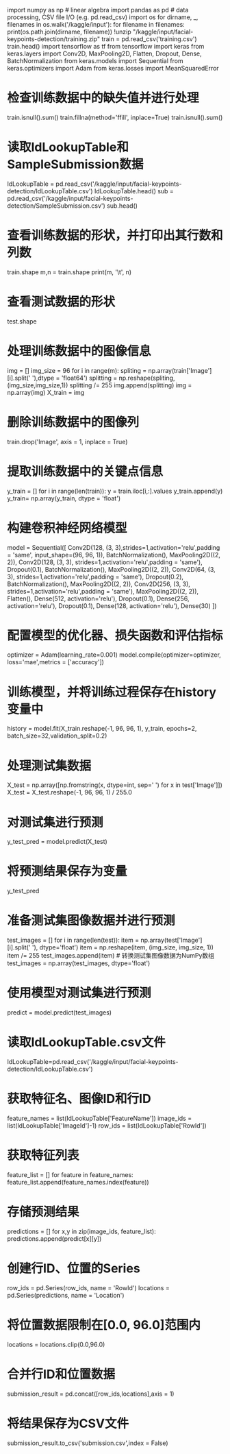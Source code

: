 import numpy as np # linear algebra
import pandas as pd # data processing, CSV file I/O (e.g. pd.read_csv)
import os
for dirname, _, filenames in os.walk('/kaggle/input'):
    for filename in filenames:
        print(os.path.join(dirname, filename))
!unzip "/kaggle/input/facial-keypoints-detection/training.zip"
train = pd.read_csv('training.csv')
train.head()
import tensorflow as tf
from tensorflow import keras
from keras.layers import Conv2D, MaxPooling2D, Flatten, Dropout, Dense, BatchNormalization
from keras.models import Sequential
from keras.optimizers import Adam
from keras.losses import MeanSquaredError
# 检查训练数据中的缺失值并进行处理
train.isnull().sum()
train.fillna(method='ffill', inplace=True)
train.isnull().sum()
# 读取IdLookupTable和SampleSubmission数据
IdLookupTable = pd.read_csv('/kaggle/input/facial-keypoints-detection/IdLookupTable.csv')
IdLookupTable.head()
sub = pd.read_csv('/kaggle/input/facial-keypoints-detection/SampleSubmission.csv')
sub.head()
# 查看训练数据的形状，并打印出其行数和列数
train.shape
m,n = train.shape
print(m, '\t', n)
# 查看测试数据的形状
test.shape
# 处理训练数据中的图像信息
img = []
img_size = 96
for i in range(m):
    spliting = np.array(train['Image'][i].split(' '),dtype = 'float64')
    splitting = np.reshape(spliting,(img_size,img_size,1))
    splitting /= 255 
    img.append(splitting)
img = np.array(img)
X_train = img
# 删除训练数据中的图像列
train.drop('Image', axis = 1, inplace = True)
# 提取训练数据中的关键点信息
y_train = []
for i in range(len(train)):
    y = train.iloc[i,:].values
    y_train.append(y)
y_train= np.array(y_train, dtype = 'float')
# 构建卷积神经网络模型
model = Sequential([
    Conv2D(128, (3, 3),strides=1,activation='relu',padding = 'same', input_shape=(96, 96, 1)),
    BatchNormalization(),
    MaxPooling2D((2, 2)),
    Conv2D(128, (3, 3), strides=1,activation='relu',padding = 'same'),
    Dropout(0.1),
    BatchNormalization(),
    MaxPooling2D((2, 2)),
    Conv2D(64, (3, 3), strides=1,activation='relu',padding = 'same'),
    Dropout(0.2),
    BatchNormalization(),
    MaxPooling2D((2, 2)),
    Conv2D(256, (3, 3), strides=1,activation='relu',padding = 'same'),
    MaxPooling2D((2, 2)),
    Flatten(),
    Dense(512, activation='relu'),
    Dropout(0.1),
    Dense(256, activation='relu'),
    Dropout(0.1),
    Dense(128, activation='relu'),
    Dense(30)
])
# 配置模型的优化器、损失函数和评估指标
optimizer = Adam(learning_rate=0.001)
model.compile(optimizer=optimizer, loss='mae',metrics = ['accuracy'])
# 训练模型，并将训练过程保存在history变量中
history = model.fit(X_train.reshape(-1, 96, 96, 1), y_train, epochs=2, batch_size=32,validation_split=0.2)
# 处理测试集数据
X_test = np.array([np.fromstring(x, dtype=int, sep=' ') for x in test['Image']])
X_test = X_test.reshape(-1, 96, 96, 1) / 255.0
# 对测试集进行预测
y_test_pred = model.predict(X_test)
# 将预测结果保存为变量
y_test_pred
# 准备测试集图像数据并进行预测
test_images = []
for i in range(len(test)):
    item = np.array(test['Image'][i].split(' '), dtype='float')
    item = np.reshape(item, (img_size, img_size, 1))
    item /= 255
    test_images.append(item)
    # 转换测试集图像数据为NumPy数组
test_images = np.array(test_images, dtype='float')
# 使用模型对测试集进行预测
predict = model.predict(test_images)
# 读取IdLookupTable.csv文件
IdLookupTable=pd.read_csv('/kaggle/input/facial-keypoints-detection/IdLookupTable.csv')
# 获取特征名、图像ID和行ID
feature_names = list(IdLookupTable['FeatureName'])
image_ids = list(IdLookupTable['ImageId']-1)
row_ids = list(IdLookupTable['RowId'])
# 获取特征列表
feature_list = []
for feature in feature_names:
feature_list.append(feature_names.index(feature))
# 存储预测结果
predictions = []
for x,y in zip(image_ids, feature_list):
predictions.append(predict[x][y])
# 创建行ID、位置的Series
row_ids = pd.Series(row_ids, name = 'RowId')
locations = pd.Series(predictions, name = 'Location')
# 将位置数据限制在[0.0, 96.0]范围内
locations = locations.clip(0.0,96.0)
# 合并行ID和位置数据
submission_result = pd.concat([row_ids,locations],axis = 1)
# 将结果保存为CSV文件
submission_result.to_csv('submission.csv',index = False)

